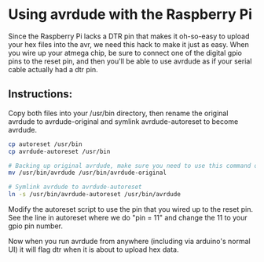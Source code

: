 Using avrdude with the Raspberry Pi
===================================

Since the Raspberry Pi lacks a DTR pin that makes it oh-so-easy to upload your hex files into
the avr, we need this hack to make it just as easy.  When you wire up your atmega chip, be sure
to connect one of the digital gpio pins to the reset pin, and then you'll be able to use avrdude
as if your serial cable actually had a dtr pin.

Instructions:
-------------

Copy both files into your /usr/bin directory, then rename the original avrdude to avrdude-original
and symlink avrdude-autoreset to become avrdude.
```bash
cp autoreset /usr/bin
cp avrdude-autoreset /usr/bin
```
```bash
# Backing up original avrdude, make sure you need to use this command or else you will replace backup with our own avrdude-autoreset
mv /usr/bin/avrdude /usr/bin/avrdude-original
```
```bash
# Symlink avrdude to avrdude-autoreset
ln -s /usr/bin/avrdude-autoreset /usr/bin/avrdude
```

Modify the autoreset script to use the pin that you wired up to the reset pin.  See the line in
autoreset where we do "pin = 11" and change the 11 to your gpio pin number.

Now when you run avrdude from anywhere (including via arduino's normal UI) it will flag dtr when
it is about to upload hex data.